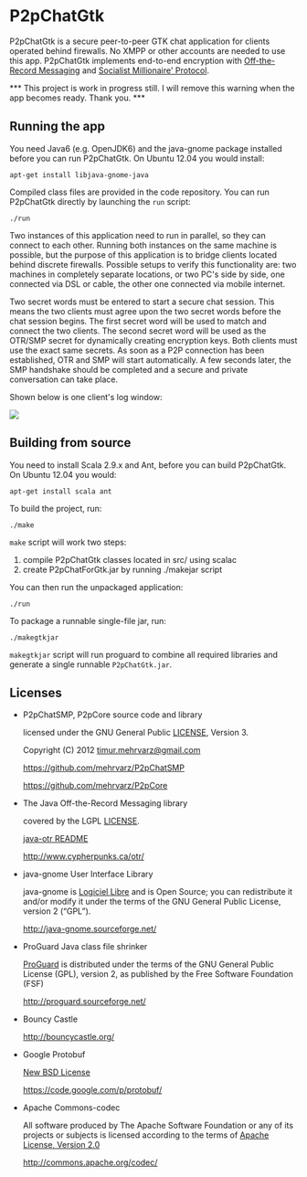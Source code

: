 P2pChatGtk
==========

P2pChatGtk is a secure peer-to-peer GTK chat application for clients operated behind firewalls. No XMPP or other accounts are needed to use this app. P2pChatGtk implements end-to-end encryption with [Off-the-Record Messaging](http://de.wikipedia.org/wiki/Off-the-Record_Messaging) and [Socialist Millionaire' Protocol](http://en.wikipedia.org/wiki/Socialist_millionaire).

*** This project is work in progress still. I will remove this warning when the app becomes ready. Thank you. ***


Running the app
---------------

You need Java6 (e.g. OpenJDK6) and the java-gnome package installed before you can run P2pChatGtk. On Ubuntu 12.04 you would install:

    apt-get install libjava-gnome-java

Compiled class files are provided in the code repository. You can run P2pChatGtk directly by launching the `run` script:

    ./run

Two instances of this application need to run in parallel, so they can connect to each other. Running both instances on the same machine is possible, but the purpose of this application is to bridge clients located behind discrete firewalls. Possible setups to verify this functionality are: two machines in completely separate locations, or two PC's side by side, one connected via DSL or cable, the other one connected via mobile internet.

Two secret words must be entered to start a secure chat session. This means the two clients must agree upon the two secret words before the chat session begins. The first secret word will be used to match and connect the two clients. The second secret word will be used as the OTR/SMP secret for dynamically creating encryption keys. Both clients must use the exact same secrets. As soon as a P2P connection has been established, OTR and SMP will start automatically. A few seconds later, the SMP handshake should be completed and a secure and private conversation can take place. 

Shown below is one client's log window:

<img src="http://mehrvarz.github.com/img/screenshotP2pChatGtk.png" />


Building from source
--------------------

You need to install Scala 2.9.x and Ant, before you can build P2pChatGtk. On Ubuntu 12.04 you would:

    apt-get install scala ant

To build the project, run:

    ./make

`make` script will work two steps:

1. compile P2pChatGtk classes located in src/ using scalac
2. create P2pChatForGtk.jar by running ./makejar script

You can then run the unpackaged application:

    ./run

To package a runnable single-file jar, run:

    ./makegtkjar

`makegtkjar` script will run proguard to combine all required libraries and generate a single runnable `P2pChatGtk.jar`.


Licenses
--------

- P2pChatSMP, P2pCore source code and library

  licensed under the GNU General Public [LICENSE](P2pChatSMP/blob/master/licenses/LICENSE), Version 3.

  Copyright (C) 2012 timur.mehrvarz@gmail.com

  https://github.com/mehrvarz/P2pChatSMP

  https://github.com/mehrvarz/P2pCore

- The Java Off-the-Record Messaging library

  covered by the LGPL [LICENSE](P2pChatSMP/blob/master/licenses/java-otr/COPYING).

  [java-otr README](P2pChatSMP/blob/master/licenses/java-otr/README)

  http://www.cypherpunks.ca/otr/
  
- java-gnome User Interface Library

  java-gnome is [Logiciel Libre](http://java-gnome.sourceforge.net/LICENCE.html) and is Open Source; you can redistribute it and/or modify it under the terms of the GNU General Public License, version 2 (“GPL”).

  http://java-gnome.sourceforge.net/

- ProGuard Java class file shrinker

  [ProGuard](http://proguard.sourceforge.net/license.html) is distributed under the terms of the GNU General Public License (GPL), version 2, as published by the Free Software Foundation (FSF)

  http://proguard.sourceforge.net/
  
- Bouncy Castle 

  http://bouncycastle.org/

- Google Protobuf 

  [New BSD License](http://www.opensource.org/licenses/bsd-license.php)

  https://code.google.com/p/protobuf/

- Apache Commons-codec 

  All software produced by The Apache Software Foundation or any of its projects or subjects is licensed according to the terms of [Apache License, Version 2.0](http://www.apache.org/licenses/)

  http://commons.apache.org/codec/


